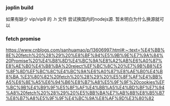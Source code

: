 

### joplin build
如果有缺少 vip/vip8 的 .h 文件
尝试换国内的nodejs源.
暂未明白为什么换源就可以



### fetch promise
https://www.cnblogs.com/sanhuamao/p/13606997.html#:~:text=%E4%BB%8E%20fetch%20%28%29%20%E8%BF%94%E5%9B%9E%E7%9A%84%20Promise%20%E4%B8%8D%E4%BC%9A%E8%A2%AB%E6%A0%87%E8%AE%B0%E4%B8%BA%20reject%EF%BC%8C%20%E7%9B%B8%E5%8F%8D%EF%BC%8C%E4%BC%9A%E6%A0%87%E8%AE%B0%E4%B8%BA,%E3%80%82%20fetch%20%28%29%20%E5%8F%AF%E4%BB%A5%E6%8E%A5%E6%94%B6%E8%B7%A8%E5%9F%9F%20cookies%EF%BC%9B%E4%B9%9F%E5%8F%AF%E4%BB%A5%E4%BD%BF%E7%94%A8%20fetch%20%28%29%20%E5%BB%BA%E7%AB%8B%E8%B5%B7%E8%B7%A8%E5%9F%9F%E4%BC%9A%E8%AF%9D%E3%80%82

